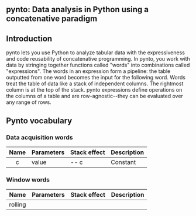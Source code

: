 ## pynto: Data analysis in Python using a concatenative paradigm

## Introduction

pynto lets you use Python to analyze tabular data with the expressiveness and code reusability of concatenative programming.  In pynto, you work with data by stringing together functions called "words" into combinations called "expressions".  The words in an expression form a pipeline: the table outputted from one word becomes the input for the following word.  Words treat the table of data like a stack of independent columns.  The rightmost column is at the top of the stack.  pynto expressions define operations on the columns of a table and are row-agnostic--they can be evaluated over any range of rows.  







## Pynto vocabulary 

### Data acquisition words
Name | Parameters |Stack effect|Description
:---:|:---|:---|:---
c|value| -- c|Constant


### Window words
Name | Parameters |Stack effect|Description
:---:|:---|:---|:---
rolling| | | 

